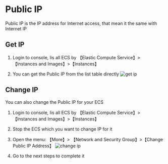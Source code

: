 # Public IP

Public IP is the IP address for Internet access, that mean it the same with Internet IP

## Get IP

1. Login to console, lis all ECS by 【Elastic Compute Service】>【Instances and Images】>【Instances】

2. You can get the Public IP from the list table directly
   ![get ip](https://libs.websoft9.com/Websoft9/DocsPicture/en/aliyun/aliyun-getpublicip-websoft9.png)

## Change IP

You can also change the Public IP for your ECS

1. Login to console, lis all ECS by 【Elastic Compute Service】>【Instances and Images】>【Instances】

2. Stop the ECS which you want to change IP for it

3. Open the menu: 【More】> 【Network and Security Group】>【Change Public IP Address】
   ![change ip](https://libs.websoft9.com/Websoft9/DocsPicture/en/aliyun/aliyun-changeip-websoft9.png)

4. Go to the next steps to complete it